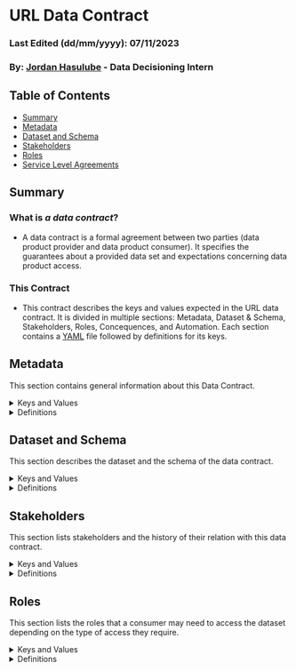 # URL Data Contract
### Last Edited (dd/mm/yyyy):  07/11/2023
### By: [Jordan Hasulube](https://www.linkedin.com/in/jordan-hasulube-426814236) - Data Decisioning Intern

## Table of Contents
* [Summary](#Summary)
* [Metadata](#Metadata)
* [Dataset and Schema](#Dataset-and-Schema)
* [Stakeholders](#Stakeholders)
* [Roles](#Roles)
* [Service Level Agreements](#Service-Level-Agreements)

## Summary


### What is _a data contract_?
* A data contract is a formal agreement between two parties (data product provider and data product consumer).
It specifies the guarantees about a provided data set and expectations concerning data product access.

### This Contract
* This contract describes the keys and values expected in the URL data contract. It is divided in multiple sections: Metadata, Dataset & Schema, Stakeholders, Roles, Concequences, and Automation. Each section contains a [YAML](https://www.redhat.com/en/topics/automation/what-is-yaml) file followed by definitions for its keys.

## Metadata
This section contains general information about this Data Contract.
<details>
  <summary>Keys and Values</summary>

```YAML
# URL MASTER
domain: url
domainOwner: Senthil Selvaraj
partionedOn: URL
quantumName: url quantum
usagePurpose: Inventory; Analytical
version: 0.0.2
status: current
uniqueContractId: (fka uuid) For lineage/traceability purposes of this contract
activeDate: null
nextReassessmentDate: null

# Contract Description
description:
  purpose: Tables and attributes related to URLs. Talk to Senthil about expanding on this
  limitations: Financial Reporting
tenant: revance

# Getting support (Should probably use an email DL instead of this system)
teamSupportDl: dl.dd@revance.com
teamSupportSlackChannel: null
pointOfContact:
  - name: Senthil Selvaraj
    email: senthil.selvaraj@revance.com
  - name: Parker Hanna
    email: parker.hanna@revance.com

# Physical parts
sourcePlatform: snowflake
sourceSystem: snowflake

kind: virtualDataset
type: tables

# Physical access
#DRIVER INFORMATION REMOVED. NOT APPLICABLE FOR REVANCE
database: staging_test
schema: cdp
schedulerAppName: null #IE Data Bricks, Airflow, Data ALM, etc.

# Tags
tags: null
```
</details>

<details>
  <summary>Definitions</summary>

|Key|Required|Description|
| --- | --- | --- |
|domain| Yes | The domain that the current contract is responsible for describing.|
|domainOwner| Yes | The owner of the current domain. Person responsible for the accuracy and continuity of the contract.|
| partitionedOn | No | The column of the master table that its rows were partitioned on.|
| quantumName | No | Name given to the quantum by George Earl. |
| usagePurpose | No | Description of what kind of tasks this domain may be used for. |
| version|Yes|Current version of the data contract. Uses semantic versioning.|
status|Yes|Current status of the dataset. Example value would be current. |
| uniqueContractId |Yes| A unique identifier used to reduce the risk of dataset name collisions; generated from [this URL](https://www.uuidgenerator.net/version1)|
|activeDate| Yes | The date that this contract becomes active.|
| nextReassessmentDate | No | The next date that the contract will be reassessed.|
description.purpose|No|Purpose of the dataset, table or column (depending on the level); the key may appear at the dataset, table, or column level.|
description.limitations|No|Limitations of the dataset, table or column (depending on the level); the key may appear at the dataset, table, or column level.|
description|No|Object. Holds purpose and limitations attributes for this data contract. |
tenant|No|Indicates the property the data is primarily associated with. Value is case insensitive.|
|teamSypportDl | No | Email Distribution List where you can request for support. Not set up as of July 2023.|
|teamSupportSlackChannel | No | Slack channel where you can reach out to for support. Not set up as of July 2023. |
pointOfContact| Yes | an array containing points of contact using name and email. |
pointOfContact.name|No|Name of employee to reach in order to inquire about the contract.
pointOfContact.email| Yes | Email related to the employee whos name occupies the pointOfContactName field.
sourcePlatform|Yes|The platform where the dataset resides.
sourceSystem|Yes|The system where the dataset resides.  Example values are Snowflake and BigQuery|
kind|Yes|The kind of Rosewall dataset being cataloged; Expected values are `virtualDataset` or `managedDataset`.
|type|Yes|Identifies the types of objects in the dataset.  For Snowflake the expected value would be tables.
database|Yes|Database in which the target table resides.|
schema|Yes|The schema in Snowflake where the dataSet takes place.|
schedulerAppName| No | scheduler application used for this database |
tags|No|a list of tags that may be assigned to the dataset, table or column; the `tags` keyword may appear at any level.

</details>

## Dataset and Schema
This section describes the dataset and the schema of the data contract.
<details>
  <summary>Keys and Values</summary>

```YAML
dataset:
  - table: url master
    physicalName: URL_MASTER
    priorTableName: null
    description: Master dimension of all practices
    tags: null
    dataGranularity: One row per practice
    columns:
      - column: url_key
        isPrimary: true
        businessName: url primary identifier
        logicalType: string
        physicalType: VARCHAR(16777216)
        isNullable: false
        description: null
        criticalDataElementStatus: null
        tags: null
        transformSourceTables: null
        transformLogic: null
        transformDescription: null
        sampleValues: null
      - column: url
        isPrimary: false
        businessName: url
        logicalType: string
        physicalType: VARCHAR(16777216)
        isNullable: false
        description: null
        criticalDataElementStatus: null
        tags: null
        classification: null
        authoritativeDefinitions: null
        transformSourceTables: '-OCE -OPUL -Provider AI'
        transformLogic: null
        transformDescription: Hygiene applied to the sourced websites
        sampleValues: null
      - column: domain
        isPrimary: false
        businessName: url domain name
        logicalType: string
        physicalType: VARCHAR(16777216)
        isNullable: false
        description: null
        criticalDataElementStatus: null
        tags: null
        classification: null
        authoritativeDefinitions: null
        transformSourceTables: '-OCE -OPUL -Provider AI'
        transformLogic: null
        transformDescription: Hygiene applied to the sourced websites
        sampleValues: null
      - column: hp_score
        isPrimary: false
        businessName: url business score
        logicalType: string
        physicalType: VARCHAR(16777216)
        isNullable: false
        description: null
        criticalDataElementStatus: null
        tags: null
        classification: null
        authoritativeDefinitions: null
        transformSourceTables: STITCH_DEV.CDPRAW.PAI_WEBPAGE_RAW
        transformLogic: null
        transformDescription: Direct pull from source for the respective URL
        sampleValues: null
      - column: source
        isPrimary: false
        businessName: url source
        logicalType: string
        physicalType: VARCHAR(16777216)
        isNullable: false
        description: 'method used to attain the url ex webscrape, linkedin, etc.'
        criticalDataElementStatus: null
        tags: null
        classification: null
        authoritativeDefinitions: null
        transformSourceTables: '-OCE -OPUL -Provider AI'
        transformLogic: null
        transformDescription: Source with reference to URL
        sampleValues: null
      - column: url_status
        isPrimary: false
        businessName: '???'
        logicalType: string
        physicalType: VARCHAR(16777216)
        isNullable: false
        description: '???'
        criticalDataElementStatus: null
        tags: null
        classification: null
        authoritativeDefinitions: null
        transformSourceTables: null
        transformLogic: null
        transformDescription: null
        sampleValues: null
      - column: load_date
        isPrimary: false
        businessName: date added
        logicalType: string
        physicalType: VARCHAR(16777216)
        isNullable: false
        description: null
        criticalDataElementStatus: null
        tags: null
        classification: null
        authoritativeDefinitions: null
        transformSourceTables: null
        transformLogic: null
        transformDescription: null
        sampleValues: null
      - column: modified_date
        isPrimary: false
        businessName: modified date
        logicalType: string
        physicalType: VARCHAR(16777216)
        isNullable: true
        description: 'date the url was modified(if not modified, set to null)'
        criticalDataElementStatus: null
        tags: null
        classification: null
        authoritativeDefinitions: null
        transformSourceTables: null
        transformLogic: null
        transformDescription: null
        sampleValues: null
```
</details>

<details>
  <summary>Definitions</summary>
  
|Key|Required|Description|
| --- | --- | --- | 
dataset.columns.isPrimary|No|Boolean value specifying whether the column is primary or not. Default is false.|
dataset.columns.businessName|Yes|A more conversational name for the column. Think about it as changing from  'Data Speak' to 'English'.|
dataset.columns.logicalType|Yes|The logical data type of the column For example, 'varchar' would fit under the type of 'string'.|
dataset.columns.physicalType|Yes|The actual physical column data type. |
dataset.columns.isNullable|Yes|indicates if the column may contain Null values; possible values are true and false.|
dataset.columns.description| Yes| description of the column. Null if the column name is self-explanatory |
dataset.columns.criticalDataElementStatus|No|True or false indicator; If element is considered a critical data element (CDE) then true else false.|
dataset.columns.tags|No|A list of tags that may be assigned to the dataset, table or column; the tags keyword may appear at any level.|
dataset.columns.classification|Yes|the PayPal data classification indicating the class of data in the column; expected values are 1, 2, 3, 4, or 5.|
|dataset.columns.authoritativeDefinitions|No|list of links to sources that provide more detail on column logic or values; examples would be URL to a GitHub repo, Collibra, on another tool.|
dataset|Yes|Array. A list of tables within the dataset to be cataloged
dataset.columns.transformSourceTables| No | Source table(s) for the data in this column. Common sources would be OCE and OPUL |
dataset.columns.transformLogic| No | Exact SQL statements performed to get the data in its current state |
dataset.columns.transformDescription| No | Informal Description of Transformation Logic in a more understandable way |
dataset.columns.sampleValues| No | Sample values for the column to help the viewer understand exaclty what it is |
dataset.table|Yes|Name of the table being cataloged; the value should only contain the table name. Do not include the project or dataset name in the value.
dataset.physicalName|No|Physical name of the table, default value is table name + version separated by underscores, as `table_1_2_0`.|
dataset.columns||Yes|Array. A list of columns in the table.|
dataset.columns.column|Yes|the name of the column.|
</details>

## Stakeholders
This section lists stakeholders and the history of their relation with this data contract.

<details>
  <summary>Keys and Values</summary>
  
```YAML
contractStakeholders: 
  - name: David Austin
    email: david.austin@revance.com
    role: Data Innovation Manager
    dateIn: 2023-04-10
    dateOut: null
    replacedByUsername: null
```
</details>

<details>
  <summary>Definitions</summary>
  
|Key|Required|Description|
| --- | --- | --- |
contractStakeholders|No|Array
contractStakeholders.name|Yes|The stakeholder's first and last name|
contractStakeholders.email|No| The stakeholder's work email|
contractStakeholders.role|No|The stakeholder's job role; Examples might be owner, data steward. There is no limit on the role.|
contractStakeholders.dateIn|No|The date when the user became a stakeholder.|
contractStakeholders.dateOut|No|The date when the user ceased to be a stakeholder|
contractStakeholders.replacedByUsername|No|The username of the user who replaced the stakeholder|
</details>

## Roles 

This section lists the roles that a consumer may need to access the dataset depending on the type of access they require.

<details>
  <summary>Keys and Values</summary>
  
```YAML
- role: datagov_r
  access: read only
  approvers:
    - name: IT
      approvalLevel: 1
- role: datagov_rw
  access: read and write
  approvers:
    - name: Senthil Salvaraj
      approvalLevel: 1
    - name: Parker Hanna
      approvalLevel: 1
```
</details>

<details>
  <summary>Definitions</summary>
  
|Key|Required|Description|
| --- | --- | --- |
roles|Yes|Array. A list of roles that will provide user access to the dataset.|
roles.role|Yes|name of the IAM role that provides access to the dataset.|
roles.access|Yes|the type of access provided by the IAM role; the value will generally come directly from the "BQ dataset to IAM roles mapping" document.|
roles.firstLevelApprovers|No|the name(s) of the first level approver(s) of the role.|
roles.secondLevelApprovers|No|the name(s) of the second level approver(s) of the role.|
</details>


